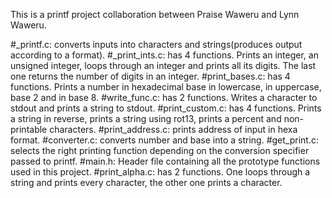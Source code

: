 This is a printf project collaboration between Praise Waweru and Lynn Waweru.

#_printf.c: converts inputs into characters and strings(produces output according to a format).
#_print_ints.c: has 4 functions. Prints an integer, an unsigned integer, loops through an integer and prints all its digits. The last one returns the number of digits in an integer.
#print_bases.c: has 4 functions. Prints a number in hexadecimal base in lowercase, in uppercase, base 2 and in base 8.
#write_func.c: has 2 functions. Writes a character to stdout and prints a string to stdout.
#print_custom.c: has 4 functions. Prints a string in reverse, prints a string using rot13, prints a percent and non-printable characters.
#print_address.c: prints address of input in hexa format.
#converter.c: converts number and base into a string.
#get_print.c: selects the right printing function depending on the conversion specifier passed to printf.
#main.h: Header file containing all the prototype functions used in this project.
#print_alpha.c: has 2 functions. One loops through a string and prints every character, the other one prints a character.
